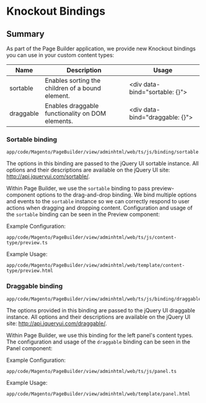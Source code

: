 # Knockout Bindings

<!-- {% raw %} -->

## Summary

As part of the Page Builder application, we provide new Knockout bindings you can use in your custom content types:

| Name           | Description                                                    | Usage                                  |
| -------------- | -------------------------------------------------------------- | -------------------------------------  |
| sortable       | Enables sorting the children of a bound element.               | \<div data-bind="sortable: {}"></div>  |
| draggable      | Enables draggable functionality on DOM elements.               | \<div data-bind="draggable: {}"></div> |

### Sortable binding

```shell
app/code/Magento/PageBuilder/view/adminhtml/web/ts/js/binding/sortable.ts
```

The options in this binding are passed to the jQuery UI sortable instance. All options and their descriptions are available on the jQuery UI site: http://api.jqueryui.com/sortable/.

Within Page Builder, we use the `sortable` binding to pass preview-component options to the drag-and-drop binding. We bind multiple options and events to the `sortable` instance so we can correctly respond to user actions when dragging and dropping content. Configuration and usage of the `sortable` binding can be seen in the Preview component:

Example Configuration:

```shell
app/code/Magento/PageBuilder/view/adminhtml/web/ts/js/content-type/preview.ts
```

Example Usage:

```shell
app/code/Magento/PageBuilder/view/adminhtml/web/template/content-type/preview.html
```

### Draggable binding

```shell
app/code/Magento/PageBuilder/view/adminhtml/web/ts/js/binding/draggable.ts
```

The options provided in this binding are passed to the jQuery UI draggable instance. All options and their descriptions are available on the jQuery UI site: http://api.jqueryui.com/draggable/.

Within Page Builder, we use this binding for the left panel's content types. The configuration and usage of the `draggable` binding can be seen in the Panel component:

Example Configuration:

```shell
app/code/Magento/PageBuilder/view/adminhtml/web/ts/js/panel.ts
```

Example Usage:

```shell
app/code/Magento/PageBuilder/view/adminhtml/web/template/panel.html
```

<!-- {% endraw %} -->

